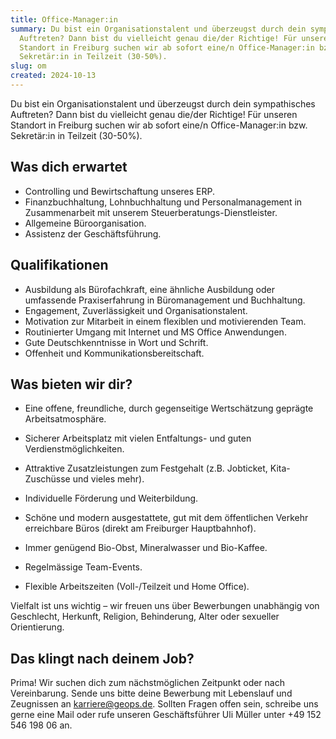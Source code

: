 ```yaml
---
title: Office-Manager:in
summary: Du bist ein Organisationstalent und überzeugst durch dein sympathisches
  Auftreten? Dann bist du vielleicht genau die/der Richtige! Für unseren
  Standort in Freiburg suchen wir ab sofort eine/n Office-Manager:in bzw.
  Sekretär:in in Teilzeit (30-50%).
slug: om
created: 2024-10-13
---
```

Du bist ein Organisationstalent und überzeugst durch dein sympathisches Auftreten? Dann bist du vielleicht genau die/der Richtige! Für unseren Standort in Freiburg suchen wir ab sofort eine/n Office-Manager:in bzw. Sekretär:in in Teilzeit (30-50%).



## Was dich erwartet



* Controlling und Bewirtschaftung unseres ERP.
* Finanzbuchhaltung, Lohnbuchhaltung und Personalmanagement in Zusammenarbeit mit unserem Steuerberatungs-Dienstleister.
* Allgemeine Büroorganisation.
* Assistenz der Geschäftsführung.



## Qualifikationen



* Ausbildung als Bürofachkraft, eine ähnliche Ausbildung oder umfassende Praxiserfahrung in Büromanagement und Buchhaltung.
* Engagement, Zuverlässigkeit und Organisationstalent.
* Motivation zur Mitarbeit in einem flexiblen und motivierenden Team.
* Routinierter Umgang mit Internet und MS Office Anwendungen.
* Gute Deutschkenntnisse in Wort und Schrift.
* Offenheit und Kommunikationsbereitschaft.



## Was bieten wir dir?



* Eine offene, freundliche, durch gegenseitige Wertschätzung geprägte Arbeitsatmosphäre.
* Sicherer Arbeitsplatz mit vielen Entfaltungs- und guten Verdienstmöglichkeiten.
* Attraktive Zusatzleistungen zum Festgehalt (z.B. Jobticket, Kita-Zuschüsse und vieles mehr).
* Individuelle Förderung und Weiterbildung.
* Schöne und modern ausgestattete, gut mit dem öffentlichen Verkehr erreichbare Büros (direkt am Freiburger Hauptbahnhof). 

* Immer genügend Bio-Obst, Mineralwasser und Bio-Kaffee.
* Regelmässige Team-Events.
* Flexible Arbeitszeiten (Voll-/Teilzeit und Home Office).

Vielfalt ist uns wichtig – wir freuen uns über Bewerbungen unabhängig von Geschlecht, Herkunft, Religion, Behinderung, Alter oder sexueller Orientierung.



## Das klingt nach deinem Job?



Prima! Wir suchen dich zum nächstmöglichen Zeitpunkt oder nach Vereinbarung. Sende uns bitte deine Bewerbung mit Lebenslauf und Zeugnissen an karriere@geops.de. Sollten Fragen offen sein, schreibe uns gerne eine Mail oder rufe unseren Geschäftsführer Uli Müller unter +49 152 546 198 06 an.